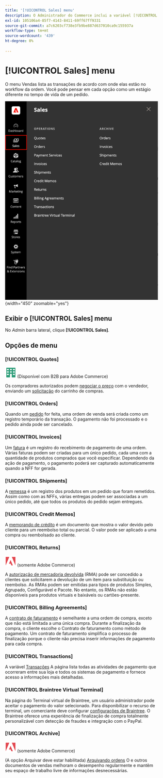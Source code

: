```yaml
---
title: '[!UICONTROL Sales] menu'
description: O Administrador do Commerce inclui a variável [!UICONTROL Sales] menu, que fornece acesso às ferramentas para trabalhar com pedidos de acordo com a localização deles no fluxo de trabalho.
exl-id: 105106a4-85f7-4143-8411-69ff67ff9331
source-git-commit: a7c6203cf738e3fb9be887d637010ca9c155937a
workflow-type: tm+mt
source-wordcount: '439'
ht-degree: 0%

---
```


# [!UICONTROL Sales] menu

O menu Vendas lista as transações de acordo com onde elas estão no workflow da ordem. Você pode pensar em cada opção como um estágio diferente no tempo de vida de um pedido.

![Menu Vendas](./assets/admin-menu-sales.png){width="450" zoomable="yes"}

## Exibir o [!UICONTROL Sales] menu

No _Admin_ barra lateral, clique **[!UICONTROL Sales]**.

## Opções de menu

### [!UICONTROL Quotes]

![B2B para Adobe Commerce](../assets/b2b.svg) (Disponível com B2B para Adobe Commerce)

Os compradores autorizados podem [negociar o preço](../b2b/quotes.md) com o vendedor, enviando um [solicitação](../b2b/quote-request.md) do carrinho de compras.

### [!UICONTROL Orders]

Quando um [pedido](orders.md) for feita, uma ordem de venda será criada como um registro temporário da transação. O pagamento não foi processado e o pedido ainda pode ser cancelado.

### [!UICONTROL Invoices]

Um [fatura](invoices.md) é um registro do recebimento de pagamento de uma ordem. Várias faturas podem ser criadas para um único pedido, cada uma com a quantidade de produtos comprados que você especificar. Dependendo da ação de pagamento, o pagamento poderá ser capturado automaticamente quando a NFF for gerada.

### [!UICONTROL Shipments]

A [remessa](shipments.md) é um registro dos produtos em um pedido que foram remetidos. Assim como com as NFFs, várias entregas podem ser associadas a um único pedido, até que todos os produtos do pedido sejam entregues.

### [!UICONTROL Credit Memos]

A [memorando de crédito](credit-memos.md) é um documento que mostra o valor devido pelo cliente para um reembolso total ou parcial. O valor pode ser aplicado a uma compra ou reembolsado ao cliente.

### [!UICONTROL Returns]

![Adobe Commerce](../assets/adobe-logo.svg) (somente Adobe Commerce)

A [autorização de mercadoria devolvida](returns.md) (RMA) pode ser concedido a clientes que solicitarem a devolução de um item para substituição ou reembolso. As RMAs podem ser emitidas para tipos de produtos Simples, Agrupado, Configurável e Pacote. No entanto, os RMAs não estão disponíveis para produtos virtuais e baixáveis ou cartões-presente.

### [!UICONTROL Billing Agreements]

A [contrato de faturamento](paypal-billing-agreements.md) é semelhante a uma ordem de compra, exceto que não está limitada a uma única compra. Durante a finalização da compra, o cliente escolhe o Contrato de faturamento como método de pagamento. Um contrato de faturamento simplifica o processo de finalização porque o cliente não precisa inserir informações de pagamento para cada compra.

### [!UICONTROL Transactions]

A variável [Transações](transactions.md) A página lista todas as atividades de pagamento que ocorreram entre sua loja e todos os sistemas de pagamento e fornece acesso a informações mais detalhadas.

### [!UICONTROL Braintree Virtual Terminal]

Na página do Terminal virtual de Braintree, um usuário administrador pode aceitar o pagamento do valor selecionado. Para disponibilizar o recurso de terminal, um comerciante deve configurar [configurações de Braintree](braintree.md). O Braintree oferece uma experiência de finalização de compra totalmente personalizável com detecção de fraudes e integração com o PayPal.

### [!UICONTROL Archive]

![Adobe Commerce](../assets/adobe-logo.svg) (somente Adobe Commerce)

(A opção Arquivar deve estar habilitada) [Arquivando ordens](order-archive.md) O e outros documentos de vendas melhoram o desempenho regularmente e mantêm seu espaço de trabalho livre de informações desnecessárias.
